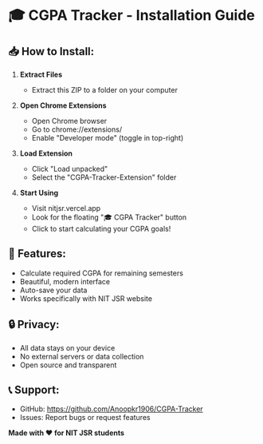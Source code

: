 # 🎓 CGPA Tracker - Installation Guide

## 📥 How to Install:

1. **Extract Files**
   - Extract this ZIP to a folder on your computer

2. **Open Chrome Extensions**
   - Open Chrome browser
   - Go to chrome://extensions/
   - Enable "Developer mode" (toggle in top-right)

3. **Load Extension**
   - Click "Load unpacked"
   - Select the "CGPA-Tracker-Extension" folder

4. **Start Using**
   - Visit nitjsr.vercel.app
   - Look for the floating "🎓 CGPA Tracker" button
   - Click to start calculating your CGPA goals!

## 🎯 Features:
- Calculate required CGPA for remaining semesters
- Beautiful, modern interface
- Auto-save your data
- Works specifically with NIT JSR website

## 🔒 Privacy:
- All data stays on your device
- No external servers or data collection
- Open source and transparent

## 📞 Support:
- GitHub: https://github.com/Anoopkr1906/CGPA-Tracker
- Issues: Report bugs or request features

**Made with ❤️ for NIT JSR students**
